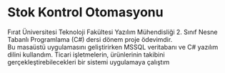 # Stok Kontrol Otomasyonu

Fırat Üniversitesi Teknoloji Fakültesi Yazılım Mühendisliği 2. Sınıf Nesne Tabanlı Programlama (C#) dersi dönem proje ödevimdir.<br>
Bu masaüstü uygulamasını geliştirirken MSSQL veritabanı ve C# yazılım dilini kullandım. Ticari işletmelerin, ürünlerinin takibini gerçekleştirebilecekleri bir sistemi uygulamaya çalıştım  
